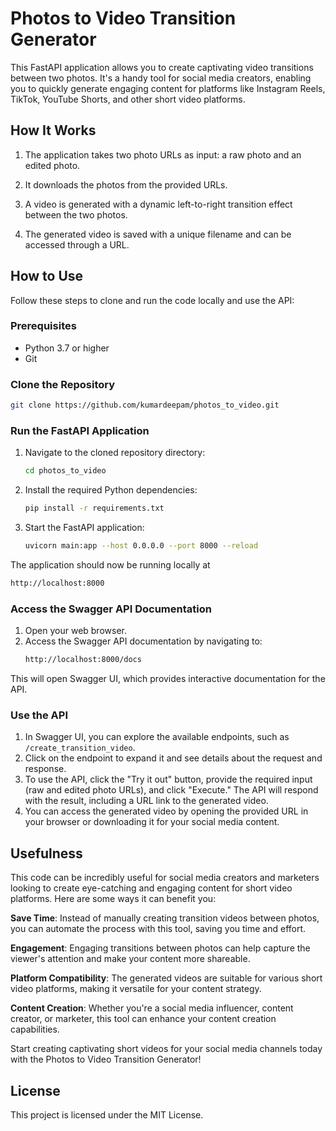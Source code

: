 # Photos to Video Transition Generator

This FastAPI application allows you to create captivating video transitions between two photos. It's a handy tool for social media creators, enabling you to quickly generate engaging content for platforms like Instagram Reels, TikTok, YouTube Shorts, and other short video platforms.

## How It Works

1. The application takes two photo URLs as input: a raw photo and an edited photo.

2. It downloads the photos from the provided URLs.

3. A video is generated with a dynamic left-to-right transition effect between the two photos.

4. The generated video is saved with a unique filename and can be accessed through a URL.

## How to Use

Follow these steps to clone and run the code locally and use the API:

### Prerequisites

- Python 3.7 or higher
- Git

### Clone the Repository

```bash
git clone https://github.com/kumardeepam/photos_to_video.git

```

### Run the FastAPI Application

1.  Navigate to the cloned repository directory:

    ```bash
    cd photos_to_video
    ```

2.  Install the required Python dependencies:

    ```bash
    pip install -r requirements.txt
    ```

3.  Start the FastAPI application:
    ```bash
    uvicorn main:app --host 0.0.0.0 --port 8000 --reload
    ```

The application should now be running locally at

```bash
http://localhost:8000
```

### Access the Swagger API Documentation

1.  Open your web browser.
2.  Access the Swagger API documentation by navigating to:
    ```bash
    http://localhost:8000/docs
    ```

This will open Swagger UI, which provides interactive documentation for
the API.

### Use the API

1.  In Swagger UI, you can explore the available endpoints, such as
    `/create_transition_video`.
2.  Click on the endpoint to expand it and see details about the request
    and response.
3.  To use the API, click the \"Try it out\" button, provide the
    required input (raw and edited photo URLs), and click \"Execute.\"
    The API will respond with the result, including a URL link to the
    generated video.
4.  You can access the generated video by opening the provided URL in
    your browser or downloading it for your social media content.

## Usefulness

This code can be incredibly useful for social media creators and
marketers looking to create eye-catching and engaging content for short
video platforms. Here are some ways it can benefit you:

**Save Time**: Instead of manually creating transition videos
between photos, you can automate the process with this tool, saving
you time and effort.

**Engagement**: Engaging transitions between photos can help capture
the viewer\'s attention and make your content more shareable.

**Platform Compatibility**: The generated videos are suitable for
various short video platforms, making it versatile for your content
strategy.

**Content Creation**: Whether you\'re a social media influencer,
content creator, or marketer, this tool can enhance your content
creation capabilities.

Start creating captivating short videos for your social media channels
today with the Photos to Video Transition Generator!

## License

This project is licensed under the MIT License.
